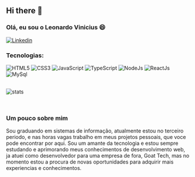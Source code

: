 ## Hi there 👋
### Olá, eu sou o Leonardo Vinicius 😄
[![Linkedin](https://img.shields.io/badge/LinkedIn-0077B5?style=for-the-badge&logo=linkedin&logoColor=white)](https://www.linkedin.com/in/leonardo-vinicius-silva-batista-7b3758262/)
### Tecnologias: 
<div>
  <img alt="HTML5" src="https://img.shields.io/badge/HTML5-E34F26?style=for-the-badge&logo=html5&logoColor=white"/>
  <img alt="CSS3" src="https://img.shields.io/badge/CSS3-1572B6?style=for-the-badge&logo=css3&logoColor=white"/>
  <img alt="JavaScript" src="https://img.shields.io/badge/JavaScript-F7DF1E?style=for-the-badge&logo=javascript&logoColor=black"/>
  <img alt="TypeScript" src="https://img.shields.io/badge/TypeScript-007ACC?style=for-the-badge&logo=typescript&logoColor=white"/>
  <img alt="NodeJs" src="https://img.shields.io/badge/Node.js-43853D?style=for-the-badge&logo=node.js&logoColor=white"/>
  <img alt="ReactJs" src="https://img.shields.io/badge/React-20232A?style=for-the-badge&logo=react&logoColor=61DAFB"/>
  <img alt="MySql" src="https://img.shields.io/badge/MySQL-00000F?style=for-the-badge&logo=mysql&logoColor=white"/>
</div>
<br/>

![stats](https://github-readme-stats.vercel.app/api/top-langs/?username=Leonardo3737&theme=blue-green)

<br/>

### Um pouco sobre mim
Sou graduando em sistemas de informação, atualmente estou no terceiro periodo, e nas horas vagas trabalho em meus projetos pessoais, que voce pode encontrar por aqui.
Sou um amante da tecnologia e estou sempre estudando e aprimorando meus conhecimentos de desenvolvimento web, ja atuei como desenvolvedor para uma empresa de fora, Goat Tech,
mas no momento estou a procura de novas oportunidades para adquirir mais experiencias e conhecimentos.
